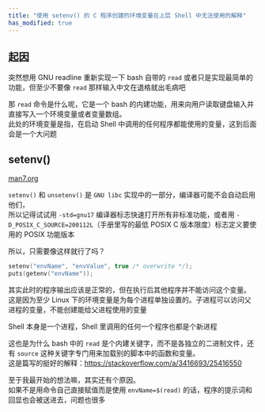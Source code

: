 ```yaml
---
title: "使用 setenv() 的 C 程序创建的环境变量在上层 Shell 中无法使用的解释"
has_modified: true
---
```


## 起因

突然想用 GNU readline 重新实现一下 bash 自带的 `read` 或者只是实现最简单的功能，但至少不要像 `read` 那样输入中文在退格就出毛病吧

那 `read` 命令是什么呢，它是一个 bash 的内建功能，用来向用户读取键盘输入并直接写入一个环境变量或者变量数组。\
此处的环境变量是指，在启动 Shell 中调用的任何程序都能使用的变量，这到后面会是一个大问题

## setenv()

[man7.org](https://man7.org/linux/man-pages/man3/setenv.3.html)

`setenv()` 和 `unsetenv()` 是 `GNU libc` 实现中的一部分，编译器可能不会自动启用他们，\
所以记得试试用 `-std=gnu17` 编译器标志快速打开所有非标准功能，或者用 `-D_POSIX_C_SOURCE=200112L`（手册里写的最低 POSIX C 版本限度）标志定义要使用的 POSIX 功能版本

所以，只需要像这样就行了吗？

```c
setenv("envName", "envValue", true /* overwrite */);
puts(getenv("envName"));
```

其实此时的程序输出应该是正常的，但在执行后其他程序并不能访问这个变量。\
这是因为至少 Linux 下的环境变量是为每个进程单独设置的。子进程可以访问父进程的变量，不能创建能给父进程使用的变量

Shell 本身是一个进程，Shell 里调用的任何一个程序也都是个新进程

这也是为什么 bash 中的 `read` 是个内建关键字，而不是各独立的二进制文件，还有 `source` 这种关键字专门用来加载别的脚本中的函数和变量。\
这是篇写的挺好的解释：<https://stackoverflow.com/a/3416693/25416550>

至于我最开始的想法嘛，其实还有个原因。\
如果不是用命令自己直接赋值而是使用 `envName=$(read)` 的话，程序的提示词和回显也会被送进去，问题也很多
